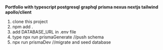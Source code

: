 <b>Portfolio with typescript postgresql graphql prisma nexus nextjs tailwind apollo/client</b>

1. clone this project
2. npm add .
3. add DATABASE_URL in .env file
4. type npx run prismaGenerate //push schema
5. npx run prismaDev //migrate and seed database
